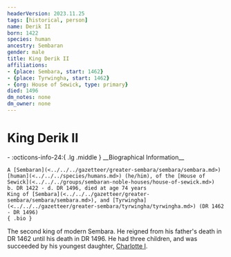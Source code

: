 ```yaml
---
headerVersion: 2023.11.25
tags: [historical, person]
name: Derik II
born: 1422
species: human
ancestry: Sembaran
gender: male
title: King Derik II
affiliations:
- {place: Sembara, start: 1462}
- {place: Tyrwingha, start: 1462}
- {org: House of Sewick, type: primary}
died: 1496
dm_notes: none
dm_owner: none
---
```

# King Derik II
<div class="grid cards ext-narrow-margin ext-one-column" markdown>
- :octicons-info-24:{ .lg .middle } __Biographical Information__

    A [Sembaran](<../../../gazetteer/greater-sembara/sembara/sembara.md>) [human](<../../../species/humans.md>) (he/him), of the [House of Sewick](<../../../groups/sembaran-noble-houses/house-of-sewick.md>)  
    b. DR 1422 - d. DR 1496, died at age 74 years  
    King of [Sembara](<../../../gazetteer/greater-sembara/sembara/sembara.md>), and [Tyrwingha](<../../../gazetteer/greater-sembara/tyrwingha/tyrwingha.md>) (DR 1462 - DR 1496)  
    { .bio }

</div>


The second king of modern Sembara. He reigned from his father's death in DR 1462 until his death in DR 1496. He had three children, and was succeeded by his youngest daughter, [Charlotte I](<./charlotte-i.md>).







